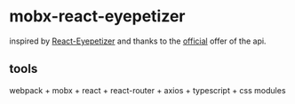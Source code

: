 # mobx-react-eyepetizer
inspired by [React-Eyepetizer](https://github.com/w11p3333/React-Eyepetizer) and thanks to the [official](http://www.kaiyanapp.com/) offer of the api.
## tools
webpack + mobx + react + react-router + axios + typescript + css modules
